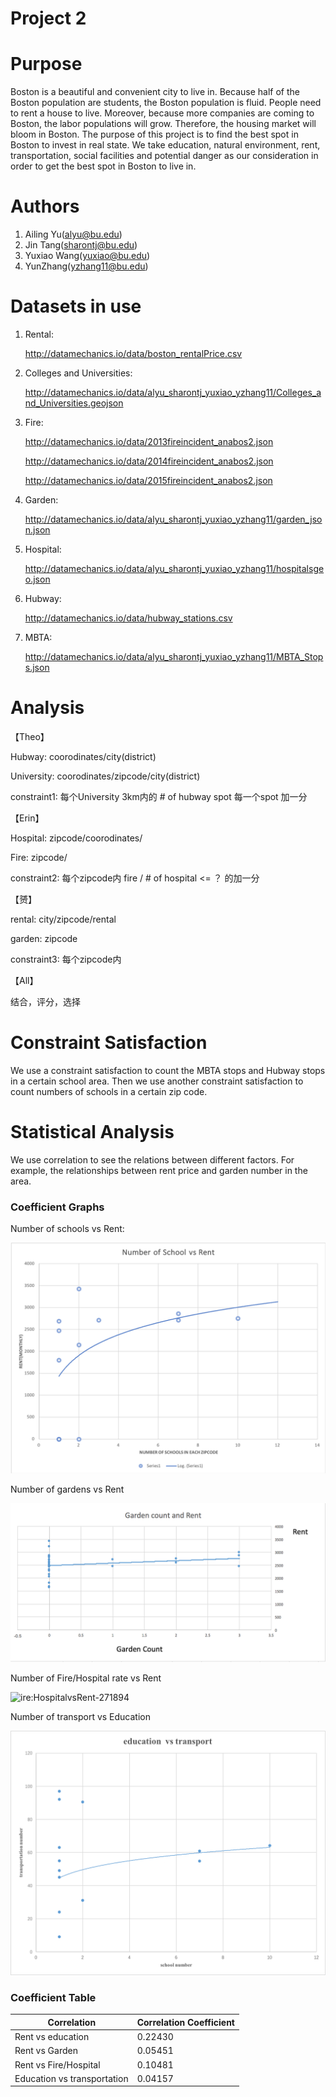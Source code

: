 # Project 2



# Purpose

Boston is a beautiful and convenient city to live in. Because half of the Boston population are students, the Boston population is fluid. People need to rent a house to live. Moreover, because more companies are coming to Boston, the labor populations will grow. Therefore, the housing market will bloom in Boston. The purpose of this project is to find the best spot in Boston to invest in real state. We take education, natural environment, rent, transportation, social facilities and potential danger as our consideration in order to get the best spot in Boston to live in.



# Authors

1. Ailing Yu(alyu@bu.edu)
2. Jin Tang(sharontj@bu.edu)
3. Yuxiao Wang(yuxiao@bu.edu)
4. YunZhang(yzhang11@bu.edu)



# Datasets in use 

1. Rental: 

   http://datamechanics.io/data/boston_rentalPrice.csv

2. Colleges and Universities:

   http://datamechanics.io/data/alyu_sharontj_yuxiao_yzhang11/Colleges_and_Universities.geojson

3. Fire:

   http://datamechanics.io/data/2013fireincident_anabos2.json

   http://datamechanics.io/data/2014fireincident_anabos2.json

   http://datamechanics.io/data/2015fireincident_anabos2.json

4. Garden:

   http://datamechanics.io/data/alyu_sharontj_yuxiao_yzhang11/garden_json.json

5. Hospital: 

   http://datamechanics.io/data/alyu_sharontj_yuxiao_yzhang11/hospitalsgeo.json

6. Hubway:

   http://datamechanics.io/data/hubway_stations.csv

7. MBTA:

   http://datamechanics.io/data/alyu_sharontj_yuxiao_yzhang11/MBTA_Stops.json

# Analysis

【Theo】

Hubway: coorodinates/city(district)

University: coorodinates/zipcode/city(district)

constraint1: 每个University 3km内的 # of hubway spot 每一个spot 加一分



【Erin】

Hospital: zipcode/coorodinates/

Fire: zipcode/

constraint2: 每个zipcode内  fire / # of hospital <= ？ 的加一分



【赟】

rental: city/zipcode/rental

garden: zipcode

constraint3:  每个zipcode内 



【All】

结合，评分，选择







# Constraint Satisfaction

We use a constraint satisfaction to count the MBTA stops and Hubway stops in a certain school area. Then we use another constraint satisfaction to count numbers of schools in a certain zip code.

# Statistical Analysis

We use correlation to see the relations between different factors. For example, the relationships between rent price and garden number in the area.

### Coefficient Graphs

Number of schools vs Rent:

![Edu_rent-271867](edu_rent-2718679.png)



Number of gardens vs Rent

![arden_ren](garden_rent.png)

Number of Fire/Hospital rate vs Rent

![ire:HospitalvsRent-271894](Fire:HospitalvsRent-2718948.png)

Number of transport vs Education

![du_trans_av](edu_trans_avg.png)



### Coefficient Table

| Correlation                 | Correlation Coefficient |
| --------------------------- | ----------------------- |
| Rent vs education           | 0.22430                 |
| Rent vs Garden              | 0.05451                 |
| Rent vs Fire/Hospital       | 0.10481                 |
| Education vs transportation | 0.04157                 |

